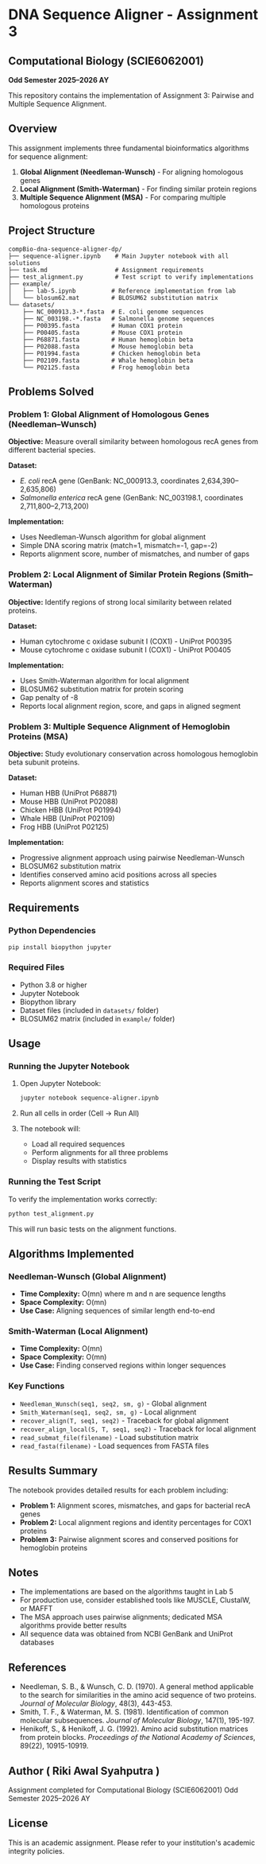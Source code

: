 # DNA Sequence Aligner - Assignment 3

## Computational Biology (SCIE6062001)

**Odd Semester 2025–2026 AY**

This repository contains the implementation of Assignment 3: Pairwise and Multiple Sequence Alignment.

## Overview

This assignment implements three fundamental bioinformatics algorithms for sequence alignment:

1. **Global Alignment (Needleman-Wunsch)** - For aligning homologous genes
2. **Local Alignment (Smith-Waterman)** - For finding similar protein regions
3. **Multiple Sequence Alignment (MSA)** - For comparing multiple homologous proteins

## Project Structure

```
compBio-dna-sequence-aligner-dp/
├── sequence-aligner.ipynb    # Main Jupyter notebook with all solutions
├── task.md                   # Assignment requirements
├── test_alignment.py         # Test script to verify implementations
├── example/
│   ├── lab-5.ipynb          # Reference implementation from lab
│   └── blosum62.mat         # BLOSUM62 substitution matrix
└── datasets/
    ├── NC_000913.3-*.fasta  # E. coli genome sequences
    ├── NC_003198.-*.fasta   # Salmonella genome sequences
    ├── P00395.fasta         # Human COX1 protein
    ├── P00405.fasta         # Mouse COX1 protein
    ├── P68871.fasta         # Human hemoglobin beta
    ├── P02088.fasta         # Mouse hemoglobin beta
    ├── P01994.fasta         # Chicken hemoglobin beta
    ├── P02109.fasta         # Whale hemoglobin beta
    └── P02125.fasta         # Frog hemoglobin beta
```

## Problems Solved

### Problem 1: Global Alignment of Homologous Genes (Needleman–Wunsch)

**Objective:** Measure overall similarity between homologous recA genes from different bacterial species.

**Dataset:**

- _E. coli_ recA gene (GenBank: NC_000913.3, coordinates 2,634,390–2,635,806)
- _Salmonella enterica_ recA gene (GenBank: NC_003198.1, coordinates 2,711,800–2,713,200)

**Implementation:**

- Uses Needleman-Wunsch algorithm for global alignment
- Simple DNA scoring matrix (match=1, mismatch=-1, gap=-2)
- Reports alignment score, number of mismatches, and number of gaps

### Problem 2: Local Alignment of Similar Protein Regions (Smith–Waterman)

**Objective:** Identify regions of strong local similarity between related proteins.

**Dataset:**

- Human cytochrome c oxidase subunit I (COX1) - UniProt P00395
- Mouse cytochrome c oxidase subunit I (COX1) - UniProt P00405

**Implementation:**

- Uses Smith-Waterman algorithm for local alignment
- BLOSUM62 substitution matrix for protein scoring
- Gap penalty of -8
- Reports local alignment region, score, and gaps in aligned segment

### Problem 3: Multiple Sequence Alignment of Hemoglobin Proteins (MSA)

**Objective:** Study evolutionary conservation across homologous hemoglobin beta subunit proteins.

**Dataset:**

- Human HBB (UniProt P68871)
- Mouse HBB (UniProt P02088)
- Chicken HBB (UniProt P01994)
- Whale HBB (UniProt P02109)
- Frog HBB (UniProt P02125)

**Implementation:**

- Progressive alignment approach using pairwise Needleman-Wunsch
- BLOSUM62 substitution matrix
- Identifies conserved amino acid positions across all species
- Reports alignment scores and statistics

## Requirements

### Python Dependencies

```bash
pip install biopython jupyter
```

### Required Files

- Python 3.8 or higher
- Jupyter Notebook
- Biopython library
- Dataset files (included in `datasets/` folder)
- BLOSUM62 matrix (included in `example/` folder)

## Usage

### Running the Jupyter Notebook

1. Open Jupyter Notebook:

   ```bash
   jupyter notebook sequence-aligner.ipynb
   ```

2. Run all cells in order (Cell → Run All)

3. The notebook will:
   - Load all required sequences
   - Perform alignments for all three problems
   - Display results with statistics

### Running the Test Script

To verify the implementation works correctly:

```bash
python test_alignment.py
```

This will run basic tests on the alignment functions.

## Algorithms Implemented

### Needleman-Wunsch (Global Alignment)

- **Time Complexity:** O(mn) where m and n are sequence lengths
- **Space Complexity:** O(mn)
- **Use Case:** Aligning sequences of similar length end-to-end

### Smith-Waterman (Local Alignment)

- **Time Complexity:** O(mn)
- **Space Complexity:** O(mn)
- **Use Case:** Finding conserved regions within longer sequences

### Key Functions

- `Needleman_Wunsch(seq1, seq2, sm, g)` - Global alignment
- `Smith_Waterman(seq1, seq2, sm, g)` - Local alignment
- `recover_align(T, seq1, seq2)` - Traceback for global alignment
- `recover_align_local(S, T, seq1, seq2)` - Traceback for local alignment
- `read_submat_file(filename)` - Load substitution matrix
- `read_fasta(filename)` - Load sequences from FASTA files

## Results Summary

The notebook provides detailed results for each problem including:

- **Problem 1:** Alignment scores, mismatches, and gaps for bacterial recA genes
- **Problem 2:** Local alignment regions and identity percentages for COX1 proteins
- **Problem 3:** Pairwise alignment scores and conserved positions for hemoglobin proteins

## Notes

- The implementations are based on the algorithms taught in Lab 5
- For production use, consider established tools like MUSCLE, ClustalW, or MAFFT
- The MSA approach uses pairwise alignments; dedicated MSA algorithms provide better results
- All sequence data was obtained from NCBI GenBank and UniProt databases

## References

- Needleman, S. B., & Wunsch, C. D. (1970). A general method applicable to the search for similarities in the amino acid sequence of two proteins. _Journal of Molecular Biology_, 48(3), 443-453.
- Smith, T. F., & Waterman, M. S. (1981). Identification of common molecular subsequences. _Journal of Molecular Biology_, 147(1), 195-197.
- Henikoff, S., & Henikoff, J. G. (1992). Amino acid substitution matrices from protein blocks. _Proceedings of the National Academy of Sciences_, 89(22), 10915-10919.

## Author ( Riki Awal Syahputra )

Assignment completed for Computational Biology (SCIE6062001)
Odd Semester 2025–2026 AY

## License

This is an academic assignment. Please refer to your institution's academic integrity policies.
